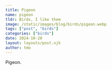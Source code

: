 ```yaml
---
title: Pigeon
name: pigeon
tldr: Birds, I like them
image: /static/images/blog/birds/pigeon.webp
tags: ["post", "birds"]
categories: ["birds"]
date: 2024-10-20
layout: layouts/post.njk
author: tmo
---
```


Pigeon.
